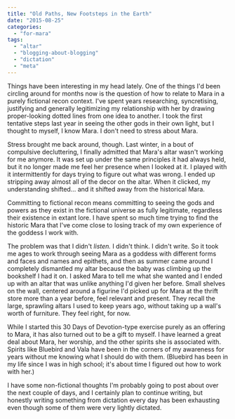 ```yaml
---
title: "Old Paths, New Footsteps in the Earth"
date: "2015-08-25"
categories: 
  - "for-mara"
tags: 
  - "altar"
  - "blogging-about-blogging"
  - "dictation"
  - "meta"
---
```


Things have been interesting in my head lately. One of the things I'd been circling around for months now is the question of how to relate to Mara in a purely fictional recon context. I've spent years researching, syncretising, justifying and generally legitimizing my relationship with her by drawing proper-looking dotted lines from one idea to another. I took the first tentative steps last year in seeing the other gods in their own light, but I thought to myself, I know Mara. I don't need to stress about Mara.

Stress brought me back around, though. Last winter, in a bout of compulsive decluttering, I finally admitted that Mara's altar wasn't working for me anymore. It was set up under the same principles it had always held, but it no longer made me feel her presence when I looked at it. I played with it intermittently for days trying to figure out what was wrong. I ended up stripping away almost all of the decor on the altar. When it clicked, my understanding shifted... and it shifted away from the historical Mara.

Committing to fictional recon means committing to seeing the gods and powers as they exist in the fictional universe as fully legitimate, regardless their existence in extant lore. I have spent so much time trying to find the historic Mara that I've come close to losing track of my own experience of the goddess I work with.

The problem was that I didn't _listen._ I didn't think. I didn't write. So it took me ages to work through seeing Mara as a goddess with different forms and faces and names and epithets, and then as summer came around I completely dismantled my altar because the baby was climbing up the bookshelf I had it on. I asked Mara to tell me what she wanted and I ended up with an altar that was unlike anything I'd given her before. Small shelves on the wall, centered around a figurine I'd picked up for Mara at the thrift store more than a year before, feel relevant and present. They recall the large, sprawling altars I used to keep years ago, without taking up a wall's worth of furniture. They feel right, for now.

While I started this 30 Days of Devotion-type exercise purely as an offering to Mara, it has also turned out to be a gift to myself. I have learned a great deal about Mara, her worship, and the other spirits she is associated with. Spirits like Bluebird and Vala have been in the corners of my awareness for years without me knowing what I should do with them. (Bluebird has been in my life since I was in high school; it's about time I figured out how to work with her.)

I have some non-fictional thoughts I'm probably going to post about over the next couple of days, and I certainly plan to continue writing, but honestly writing something from dictation every day has been exhausting even though some of them were very lightly dictated.
